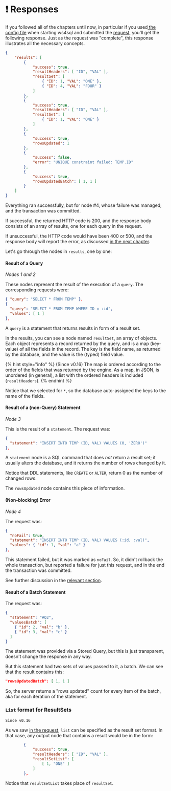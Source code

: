 # ❗ Responses

If you followed all of the chapters until now, in particular if you used[ the config file](configuration-file.md) when starting ws4sql and submitted the [request](requests.md), you'll get the following response. Just as the request was "complete", this response illustrates all the necessary concepts.

```json
{
    "results": [
        {
            "success": true,
            "resultHeaders": [ "ID", "VAL" ],
            "resultSet": [
                { "ID": 1, "VAL": "ONE" },
                { "ID": 4, "VAL": "FOUR" }
            ]
        },
        {
            "success": true,
            "resultHeaders": [ "ID", "VAL" ],
            "resultSet": [
                { "ID": 1, "VAL": "ONE" }
            ]
        },
        {
            "success": true,
            "rowsUpdated": 1
        },
        {
            "success": false,
            "error": "UNIQUE constraint failed: TEMP.ID"
        },
        {
            "success": true,
            "rowsUpdatedBatch": [ 1, 1 ]
        }
    ]
}
```

Everything ran successfully, but for node #4, whose failure was managed; and the transaction was committed.

If successful, the returned HTTP code is 200, and the response body consists of an array of results, one for each query in the request.

If unsuccessful, the HTTP code would have been 400 or 500, and the response body will report the error, as discussed [in the next chapter](errors.md).

Let's go through the nodes in `results`, one by one:

#### Result of a Query

_Nodes 1 and 2_

These nodes represent the result of the execution of a `query`. The corresponding requests were:

```json
{ "query": "SELECT * FROM TEMP" },
{
  "query": "SELECT * FROM TEMP WHERE ID = :id",
  "values": [ 1 ]
},
```

A `query` is a statement that returns results in form of a result set.

In the results, you can see a node named `resultSet`, an array of objects. Each object represents a record returned by the query, and is a map (key-value) of all the fields in the record. The key is the field name, as returned by the database, and the value is the (typed) field value.

{% hint style="info" %}
(Since v0.16) The map is ordered according to the order of the fields that was returned by the engine. As a map, in JSON, is unordered (in general), a list with the ordered headers is included (`resultHeaders`).
{% endhint %}

Notice that we selected for `*`, so the database auto-assigned the keys to the name of the fields.

#### Result of a (non-Query) Statement

_Node 3_

This is the result of a `statement`. The request was:

```json
{
  "statement": "INSERT INTO TEMP (ID, VAL) VALUES (0, 'ZERO')"
},
```

A `statement` node is a SQL command that does _not_ return a result set; it usually alters the database, and it returns the number of rows changed by it.

Notice that DDL statements, like `CREATE` or `ALTER`, return 0 as the number of changed rows.

The `rowsUpdated` node contains this piece of information.

#### (Non-blocking) Error

_Node 4_

The request was:

```json
{
  "noFail": true,
  "statement": "INSERT INTO TEMP (ID, VAL) VALUES (:id, :val)",
  "values": { "id": 1, "val": "a" }
},
```

This statement failed, but it was marked as `noFail`. So, it didn't rollback the whole transaction, but reported a failure for just this request, and in the end the transaction was committed.

See further discussion in the [relevant section](errors.md).

#### Result of a Batch Statement

The request was:

```json
{
  "statement": "#Q2",
  "valuesBatch": [
    { "id": 2, "val": "b" },
    { "id": 3, "val": "c" }
  ]
}
```

The statement was provided via a Stored Query, but this is just transparent, doesn't change the response in any way.

But this statement had two sets of values passed to it, a batch. We can see that the result contains this:

```json
"rowsUpdatedBatch": [ 1, 1 ]
```

So, the server returns a "rows updated" count for every item of the batch, aka for each iteration of the statement.

### `List` format for ResultSets

`Since v0.16`

As we saw [in the request](requests.md#result-format), `list` can be specified as the result set format. In that case, any output node that contains a result would be in the form:

```json
        {
            "success": true,
            "resultHeaders": [ "ID", "VAL" ],
            "resultSetList": [
                [ 1, "ONE" ]
            ]
        },
```

Notice that `resultSetList` takes place of `resultSet`.
